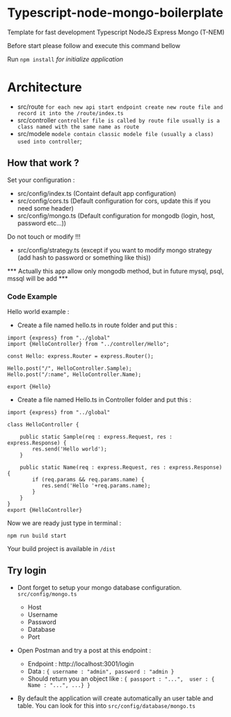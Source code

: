 # Typescript-node-mongo-boilerplate

Template for fast development Typescript NodeJS Express Mongo (T-NEM)

Before start please follow and execute this command bellow

Run `npm install`  *for initialize application*

# Architecture 


- src/route `for each new api start endpoint create new route file and record it into the /route/index.ts`
- src/controller `controller file is called by route file usually is a class named with the same name as route`
- src/modele `modele contain classic modele file (usually a class) used into controller`;


## How that work ? 

Set your configuration : 

- src/config/index.ts  (Containt default app configuration)
- src/config/cors.ts   (Default configuration for cors, update this if you need some header)
- src/config/mongo.ts  (Default configuration for mongodb (login, host, password etc...))

Do not touch or modify !!! 
- src/config/strategy.ts  (except if you want to modify mongo strategy (add hash to password or something like this))

*** Actually this app allow only mongodb method, but in future mysql, psql, mssql will be add ***


### Code Example 
Hello world example : 

- Create a file named hello.ts in route folder and put this :
 
```
import {express} from "../global"
import {HelloController} from "../controller/Hello";   

const Hello: express.Router = express.Router();

Hello.post("/", HelloController.Sample);
Hello.post("/:name", HelloController.Name);

export {Hello}
```

- Create a file named Hello.ts in Controller folder and put this :

```
import {express} from "../global"

class HelloController {

    public static Sample(req : express.Request, res : express.Response) {
        res.send('Hello world');
    }

    public static Name(req : express.Request, res : express.Response) {
        if (req.params && req.params.name) {
           res.send('Hello '+req.params.name);
        }   
    }
} 
export {HelloController}
```

Now we are ready just type in terminal :

`npm run build start`

Your build project is available in `/dist`

## Try login 

- Dont forget to setup your mongo database configuration. `src/config/mongo.ts`
    - Host
    - Username
    - Password
    - Database 
    - Port
    
- Open Postman and try a post at this endpoint : 
    - Endpoint : http://localhost:3001/login
    - Data : ```
    {
        username : "admin",
        password : "admin
    }
           ```
    - Should return you an object like : ```{ passport : "...", 
    user : { Name : "...", ...}
    }```
- By default the application will create automatically an user table and table. You can look for this into
`src/config/database/mongo.ts`
